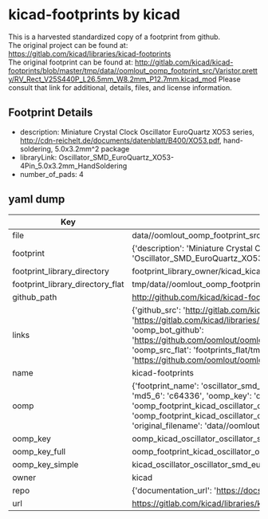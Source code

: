 # kicad-footprints by kicad  
This is a harvested standardized copy of a footprint from github.  
The original project can be found at:  
https://gitlab.com/kicad/libraries/kicad-footprints  
The original footprint can be found at:
http://gitlab.com/kicad/kicad-footprints/blob/master/tmp/data//oomlout_oomp_footprint_src/Varistor.pretty/RV_Rect_V25S440P_L26.5mm_W8.2mm_P12.7mm.kicad_mod
Please consult that link for additional, details, files, and license information.  
## Footprint Details
* description: Miniature Crystal Clock Oscillator EuroQuartz XO53 series, http://cdn-reichelt.de/documents/datenblatt/B400/XO53.pdf, hand-soldering, 5.0x3.2mm^2 package  
* libraryLink: Oscillator_SMD_EuroQuartz_XO53-4Pin_5.0x3.2mm_HandSoldering  
* number_of_pads: 4  
## yaml dump  
| Key | Value |  
| --- | --- |  
| file | data//oomlout_oomp_footprint_src/kicad-footprints/Oscillator.pretty/Oscillator_SMD_EuroQuartz_XO53-4Pin_5.0x3.2mm_HandSoldering.kicad_mod |  
| footprint | {'description': 'Miniature Crystal Clock Oscillator EuroQuartz XO53 series, http://cdn-reichelt.de/documents/datenblatt/B400/XO53.pdf, hand-soldering, 5.0x3.2mm^2 package', 'libraryLink': 'Oscillator_SMD_EuroQuartz_XO53-4Pin_5.0x3.2mm_HandSoldering', 'number_of_pads': 4} |  
| footprint_library_directory | footprint_library_owner/kicad_kicad-footprints/ |  
| footprint_library_directory_flat | tmp/data//oomlout_oomp_footprint_src/footprints_flat/kicad_oscillator_oscillator_smd_euroquartz_xo53_4pin_5_0x3_2mm_handsoldering/working |  
| github_path | http://github.com/kicad/kicad-footprints/blob/master/tmp/data//oomlout_oomp_footprint_src/Oscillator.pretty/Oscillator_SMD_EuroQuartz_XO53-4Pin_5.0x3.2mm_HandSoldering.kicad_mod |  
| links | {'github_src': 'http://gitlab.com/kicad/kicad-footprints/blob/master/tmp/data//oomlout_oomp_footprint_src/Varistor.pretty/RV_Rect_V25S440P_L26.5mm_W8.2mm_P12.7mm.kicad_mod', 'github_src_repo': 'https://gitlab.com/kicad/libraries/kicad-footprints', 'oomp_bot': 'tmp/data//oomlout_oomp_footprint_src/footprints/kicad_oscillator_oscillator_smd_euroquartz_xo53_4pin_5_0x3_2mm_handsoldering/working', 'oomp_bot_github': 'https://github.com/oomlout/oomlout_oomp_footprint_bot/tree/main/tmp/data//oomlout_oomp_footprint_src/footprints/kicad_oscillator_oscillator_smd_euroquartz_xo53_4pin_5_0x3_2mm_handsoldering/working', 'oomp_src_flat': 'footprints_flat/tmp/data//oomlout_oomp_footprint_src/footprints_flat/kicad_oscillator_oscillator_smd_euroquartz_xo53_4pin_5_0x3_2mm_handsoldering/working', 'oomp_src_flat_github': 'https://github.com/oomlout/oomlout_oomp_footprint_src/tree/main/tmp/data//oomlout_oomp_footprint_src/footprints_flat/kicad_oscillator_oscillator_smd_euroquartz_xo53_4pin_5_0x3_2mm_handsoldering/working'} |  
| name | kicad-footprints |  
| oomp | {'footprint_name': 'oscillator_smd_euroquartz_xo53_4pin_5_0x3_2mm_handsoldering', 'library_name': 'oscillator', 'md5': 'c6433699bbb3a24c854620c3a057367f', 'md5_10': 'c6433699bb', 'md5_5': 'c6433', 'md5_6': 'c64336', 'oomp_key': 'oomp_kicad_oscillator_oscillator_smd_euroquartz_xo53_4pin_5_0x3_2mm_handsoldering', 'oomp_key_extra': 'oomp_footprint_kicad_oscillator_oscillator_smd_euroquartz_xo53_4pin_5_0x3_2mm_handsoldering', 'oomp_key_full': 'oomp_footprint_kicad_oscillator_oscillator_smd_euroquartz_xo53_4pin_5_0x3_2mm_handsoldering_c64336', 'oomp_key_simple': 'kicad_oscillator_oscillator_smd_euroquartz_xo53_4pin_5_0x3_2mm_handsoldering', 'original_filename': 'data//oomlout_oomp_footprint_src/kicad-footprints/Oscillator.pretty/Oscillator_SMD_EuroQuartz_XO53-4Pin_5.0x3.2mm_HandSoldering.kicad_mod', 'owner_name': 'kicad'} |  
| oomp_key | oomp_kicad_oscillator_oscillator_smd_euroquartz_xo53_4pin_5_0x3_2mm_handsoldering |  
| oomp_key_full | oomp_footprint_kicad_oscillator_oscillator_smd_euroquartz_xo53_4pin_5_0x3_2mm_handsoldering |  
| oomp_key_simple | kicad_oscillator_oscillator_smd_euroquartz_xo53_4pin_5_0x3_2mm_handsoldering |  
| owner | kicad |  
| repo | {'documentation_url': 'https://docs.github.com/rest/repos/repos#get-a-repository', 'message': 'Not Found'} |  
| url | https://gitlab.com/kicad/libraries/kicad-footprints |  

